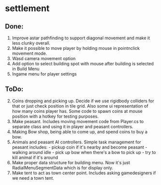 # settlement

## Done: 
  1. Improve astar pathfinding to support diagonal movement and make it less clunky overall.
  8. Make it possible to move player by holding mouse in pointnclick movement mode.
  10. Wasd camera movement option
  9. Add option to select building spot with mouse after building is selected in Build Menu  
  11. Ingame menu for player settings
  
## ToDo:

  2. Coins dropping and picking up. Decide if we use rigidbody colliders for that or just check position in tile grid. Also some ui representation of how many coins player has. Some code to spawn coins at mouse position with a hotkey for testing purposes.
  3. Make peasant. Includes moving movement code from Player.cs to separate class and using it in player and peasant controllers.
  4. Making Bow shop, being able to come up, and spend coins to buy a bow.
  5. Animals and peasant AI controllers. Simple task management for peasant includes: 
    - pickup coin if it's nearby and become peasant
    - walking around idle
    - pick up bow when there's a bow to pick up
    - try to kill animal if it's around
  6. Make proper data structure for building menu. Now it's just RadialMenuSegmentData which is for display only.
  7. Make tent to act as town center point. Includes asking gamedesigners if we need a town tent.
